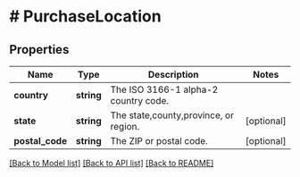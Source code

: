 # # PurchaseLocation

## Properties

Name | Type | Description | Notes
------------ | ------------- | ------------- | -------------
**country** | **string** | The ISO 3166-1 alpha-2 country code. | 
**state** | **string** | The state,county,province, or region. | [optional] 
**postal_code** | **string** | The ZIP or postal code. | [optional] 

[[Back to Model list]](../../README.md#documentation-for-models) [[Back to API list]](../../README.md#documentation-for-api-endpoints) [[Back to README]](../../README.md)


